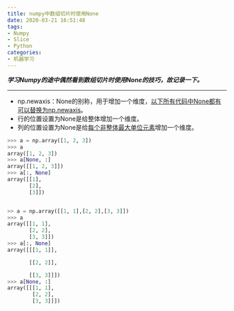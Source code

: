 ```yaml
---
title: numpy中数组切片时使用None
date: 2020-03-21 16:51:48
tags:
- Numpy
- Slice
- Python
categories:
- 机器学习
---
```

***学习Numpy的途中偶然看到数组切片时使用None的技巧，故记录一下。***
<!--more-->
---
- np.newaxis：None的别称，用于增加一个维度，<u>以下所有代码中None都有可以替换为np.newaxis</u>。
- 行的位置设置为None是给整体增加一个维度。
- 列的位置设置为None是给<u>每个非整体最大单位元素</u>增加一个维度。
```python
>>> a = np.array([1, 2, 3])
>>> a
array([1, 2, 3])
>>> a[None, :]
array([[1, 2, 3]])
>>> a[:, None]
array([[1],
       [2],
       [3]])


>> a = np.array([[1, 1],[2, 2],[3, 3]])
>>> a
array([[1, 1],
       [2, 2],
       [3, 3]])
>>> a[:, None]
array([[[1, 1]],

       [[2, 2]],

       [[3, 3]]])
>>> a[None, :]
array([[[1, 1],
        [2, 2],
        [3, 3]]])
```
